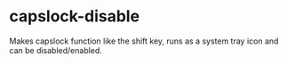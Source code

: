 capslock-disable
================

Makes capslock function like the shift key, runs as a system tray icon and can be disabled/enabled.

